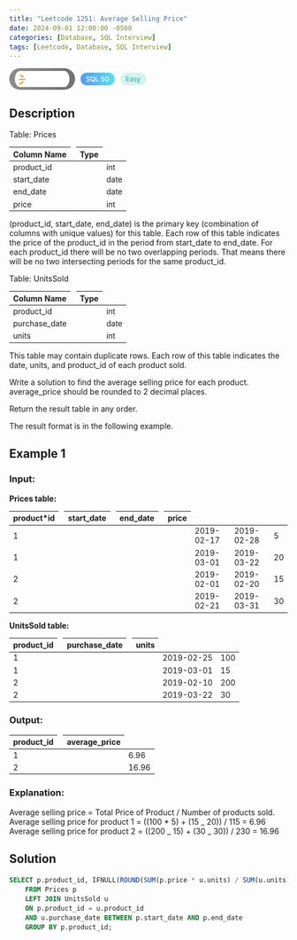 ```yaml
---
title: "Leetcode 1251: Average Selling Price"
date: 2024-09-01 12:00:00 -0500
categories: [Database, SQL Interview]
tags: [Leetcode, Database, SQL Interview]
---
```


<style type='text/css'>
img {
  left: 0 !important;
  transform: none !important;
  -webkit-transform: none !important;
}
a#studyplan,
a#studyplan:hover {
  color: #FFFFFF !important;
  border-bottom: none !important;
  text-decoration: none;
}
[class*="summary"] {
  display: none;
}
[class*="easy"] {
  color: #00B8A3;
  font-size: 12px;
  padding: 4px 10px;
  border-radius: 21px;
  background-color: rgba(0, 184, 163, 0.15);
}
[class*="medium"] {
  color: #FFC01E;
  font-size: 12px;
  padding: 4px 10px;
  border-radius: 21px;
  background-color: #FFC01E26;
}
[class*="header"] {
  display: flex;
  flex-direction: row;
  align-items: center;
  gap: 10px;
}
[class*="leet_logo"] {
  height: 29px;
  padding: 5px 10px;
  border-radius: 21px;
  background-color: #f7f7f7;
  background: linear-gradient(90deg, rgba(80,80,80,0.65) 0%, rgba(36,36,36,0.65) 100%);
}
[class*="leet_badge_sql_50"] {
  color: #FFFFFF;
  font-size: 12px;
  font-weight: 500;
  padding: 4px 10px;
  border-radius: 21px;
  background: linear-gradient(90deg, rgba(0, 96, 239,0.65) 0%, rgba(0, 209, 229,0.65) 100%);
  cursor: pointer;
}
</style>

<div class=summary>
  (product_id, start_date, end_date) is the primary key (combination of columns with unique values) for this table.
  Each row of this table indicates the price of the product_id in the period from start_date to end_date.
  For each product_id there will be no two overlapping periods. That means there will be no two intersecting periods for the same product_id.
</div>

<div id=header class=header>
  <img class=leet_logo src="/assets/img/leetcode_logo.png" alt="Leetcode" />
  <a id=studyplan class=leet_badge_sql_50 href="https://leetcode.com/studyplan/top-sql-50/" target="_black">SQL 50</a>
  <span class=easy>Easy</span>
</div>

## Description

Table: Prices

| Column Name | Type |
| ----------- | ---- |
| product_id  | int  |
| start_date  | date |
| end_date    | date |
| price       | int  |

(product_id, start_date, end_date) is the primary key (combination of columns with unique values) for this table.
Each row of this table indicates the price of the product_id in the period from start_date to end_date.
For each product_id there will be no two overlapping periods. That means there will be no two intersecting periods for the same product_id.

Table: UnitsSold

| Column Name   | Type |
| ------------- | ---- |
| product_id    | int  |
| purchase_date | date |
| units         | int  |

This table may contain duplicate rows.
Each row of this table indicates the date, units, and product_id of each product sold.

Write a solution to find the average selling price for each product. average_price should be rounded to 2 decimal places.

Return the result table in any order.

The result format is in the following example.

## Example 1

### Input:

**Prices table:**

| product\*id | start_date | end_date   | price |
| ----------- | ---------- | ---------- | ----- |
| 1           | 2019-02-17 | 2019-02-28 | 5     |
| 1           | 2019-03-01 | 2019-03-22 | 20    |
| 2           | 2019-02-01 | 2019-02-20 | 15    |
| 2           | 2019-02-21 | 2019-03-31 | 30    |

**UnitsSold table:**

| product_id | purchase_date | units |
| ---------- | ------------- | ----- |
| 1          | 2019-02-25    | 100   |
| 1          | 2019-03-01    | 15    |
| 2          | 2019-02-10    | 200   |
| 2          | 2019-03-22    | 30    |

### Output:

| product_id | average_price |
| ---------- | ------------- |
| 1          | 6.96          |
| 2          | 16.96         |

### Explanation:

Average selling price = Total Price of Product / Number of products sold. <br/>
Average selling price for product 1 = ((100 \* 5) + (15 _ 20)) / 115 = 6.96 <br/>
Average selling price for product 2 = ((200 _ 15) + (30 \_ 30)) / 230 = 16.96

## Solution

```sql
SELECT p.product_id, IFNULL(ROUND(SUM(p.price * u.units) / SUM(u.units), 2), 0) as average_price
    FROM Prices p
    LEFT JOIN UnitsSold u
    ON p.product_id = u.product_id
    AND u.purchase_date BETWEEN p.start_date AND p.end_date
    GROUP BY p.product_id;
```

<script>
  const header = document.getElementById("header");
  const anchor = header.querySelector("a");
  anchor.classList.remove("popup");
  anchor.style.cursor = "pointer";
  anchor.setAttribute("target", "_black");
  anchor.setAttribute("href", "https://leetcode.com/problems/average-selling-price/");
</script>
